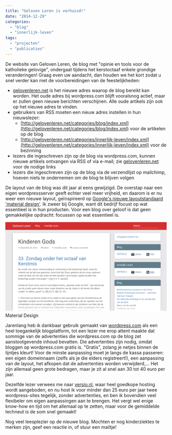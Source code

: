 ```yaml
---
title: "Geloven Leren is verhuisd!"
date: "2014-12-29"
categories: 
  - "blog"
  - "innerlijk-leven"
tags: 
  - "projecten"
  - "publicaties"
---
```


De website van Geloven Leren, de blog met "opinie en tools voor de katholieke gelovige", ondergaat tijdens het kerstoctaaf enkele grondige veranderingen! Graag even uw aandacht, dan houden we het kort zodat u snel verder kan met de voorbereidingen van de feestelijkheden:

- [gelovenleren.net](http://gelovenleren.net/) is het nieuwe adres waarop de blog bereikt kan worden. Het oude adres bij wordpress.com blijft vooralsnog actief, maar er zullen geen nieuwe berichten verschijnen. Alle oude artikels zijn ook op het nieuwe adres te vinden.
- gebruikers van RSS moeten een nieuw adres instellen in hun nieuwslezer:
    - [http://gelovenleren.net/categories/blog/index.xml](http://gelovenleren.net/categories/blog/index.xml) voor de artikelen op de blog
    - [http://gelovenleren.net/categories/innerlijk-leven/index.xml](http://gelovenleren.net/categories/innerlijk-leven/index.xml) voor de bezinning
- lezers die ingeschreven zijn op de blog via wordpress.com, kunnen nieuwe artikels ontvangen via RSS of via e-mail; zie [gelovenleren.net](http://gelovenleren.net/) voor de nodige links
- lezers die ingeschreven zijn op de blog via de verzendlijst op mailchimp, hoeven niets te ondernemen om de blog te blijven volgen

De layout van de blog was dit jaar al eens gewijzigd. De overstap naar een eigen wordpressserver geeft echter veel meer vrijheid, en daarom is er nu weer een nieuwe layout, geïnspireerd op [Google's nieuwe layoutstandaard 'material design'](http://www.google.com/design/). Ik zweer bij Google, want dit bedrijf focust op wat essentieel is in hun producten. Voor een blog over geloof is dat geen gemakkelijke opdracht: focussen op wat essentieel is.

![Material Design](images/nieuwe-layout-1024x568.png) Material Design

Jarenlang heb ik dankbaar gebruik gemaakt van [wordpress.com](http://store.wordpress.com/) als een heel toegankelijk blogplatform, tot een lezer me erop attent maakte dat sommige van de advertenties die wordpress.com op de blog zet aanstootgevende inhoud bevatten. Die advertenties zijn nodig, omdat bloggen op wordpress.com gratis is. "Gratis", zolang je netjes binnen de lijntjes kleurt! Voor de minste aanpassing moet je langs de kassa passeren: een eigen domeinnaam (zelfs als je die elders registreert!), een aanpassing van de layout, het afkopen dat de advertenties worden verwijderd,... Het zijn allemaal geen grote bedragen, maar je zit al snel aan 30 tot 40 euro per jaar.

Dezelfde lezer verwees me naar [versio.nl](http://www.versio.nl/webhosting), waar heel goedkope hosting wordt aangeboden, en nu host ik voor minder dan 25 euro per jaar twee wordpress-sites tegelijk, zonder advertenties, en ben ik bovendien veel flexibeler om eigen aanpassingen aan te brengen. Het vergt wel enige know-how en tijd om het allemaal op te zetten, maar voor de gemiddelde techneut is de som snel gemaakt!

Nog veel leesplezier op de nieuwe blog. Mochten er nog kinderziektes te merken zijn, geef een reactie in, of stuur een mailtje!
